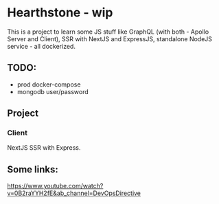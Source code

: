 # Hearthstone - wip

This is a project to learn some JS stuff like GraphQL (with both - Apollo Server and Client), SSR with NextJS and ExpressJS, standalone NodeJS service - all dockerized.

## TODO:
- prod docker-compose
- mongodb user/password

## Project

### Client

NextJS SSR with Express.

## Some links:
https://www.youtube.com/watch?v=0B2raYYH2fE&ab_channel=DevOpsDirective

